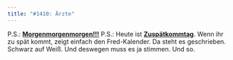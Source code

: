 ```yaml
---
title: "#1410: Ärzte"
---
```


P.S.:  <a href="http://www.fonflatter.de/ausstellung"><strong>Morgenmorgenmorgen!!!</strong></a>
P.S.: Heute ist <a href="http://www.fonflatter.de"><strong>Zuspätkommtag</strong></a>. 
Wenn ihr zu spät kommt, zeigt einfach den Fred-Kalender. Da steht es geschrieben. Schwarz auf Weiß. Und deswegen muss es ja stimmen.
Und so.
